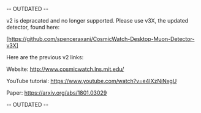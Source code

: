 -- OUTDATED --

v2 is depracated and no longer supported. Please use v3X, the updated detector, found here:

[https://github.com/spenceraxani/CosmicWatch-Desktop-Muon-Detector-v3X]

Here are the previous v2 links:

Website: http://www.cosmicwatch.lns.mit.edu/

YouTube tutorial: https://www.youtube.com/watch?v=e4IXzNiNxgU

Paper: https://arxiv.org/abs/1801.03029

-- OUTDATED --
